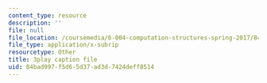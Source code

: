 ```yaml
---
content_type: resource
description: ''
file: null
file_location: /coursemedia/6-004-computation-structures-spring-2017/84bad997f5d65d37ad3d7424deff8514_-Zg3fxOmjVs.vtt
file_type: application/x-subrip
resourcetype: Other
title: 3play caption file
uid: 84bad997-f5d6-5d37-ad3d-7424deff8514
---
```

